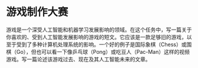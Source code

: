 # 游戏制作大赛

游戏是一个深受人工智能和机器学习发展影响的领域。在这个任务中，写一篇关于你喜欢的、受到人工智能发展影响的游戏的短文。它应该是一款足够旧的游戏，以至于受到了多种计算机处理系统的影响。一个好的例子是国际象棋（Chess）或围棋（Go），但也可以看一下像乒乓球（Pong）或吃豆人（Pac-Man）这样的视频游戏。写一篇论述该游戏过去、现在及其人工智能未来的文章。